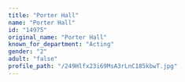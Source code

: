 ```yaml
---
title: "Porter Hall"
name: "Porter Hall"
id: "14975"
original_name: "Porter Hall"
known_for_department: "Acting"
gender: "2"
adult: "false"
profile_path: "/249Hlfx23i69MsA3rLnC185kbwT.jpg"
---
```

